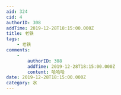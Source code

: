 ```yaml
---
aid: 324
cid: 4
authorID: 308
addTime: 2019-12-28T18:15:00.000Z
title: 老铁
tags:
    - 老铁
comments:
    -
        authorID: 308
        addTime: 2019-12-28T18:15:00.000Z
        content: 哈哈哈
date: 2019-12-28T18:15:00.000Z
category: 水
---
```



